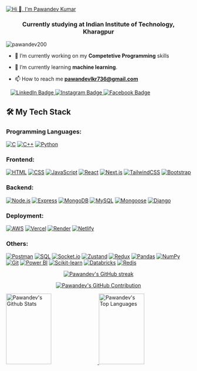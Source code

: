 <a align="center" href="https://git.io/typing-svg"><img src="https://readme-typing-svg.demolab.com?font=Fira+Code&size=25&pause=962&center=true&multiline=true&random=false&width=755&height=70&lines=Hi+!+I+am+Pawandev+Kumar;Welcome+to+my+Github" alt="Hi 👋, I'm Pawandev Kumar" /></a>
<h3 align="center">Currently studying at Indian Institute of Technology, Kharagpur</h3>

<p align="left"> <img src="https://komarev.com/ghpvc/?username=pawandev200&label=Profile%20views&color=0e75b6&style=flat" alt="pawandev200" /> </p>

- 🔭 I’m currently working on my **Competetive Programming** skills
  
- 🌱 I’m currently learning **machine learning**.
  
- 📫 How to reach me **pawandevlkr736@gmail.com**

<!--   <h3 align="left">Connect with me:</h3>
<p align="left">
  <a href="https://linkedin.com/in/pawandev" target="blank">
    <img align="center" src="https://raw.githubusercontent.com/rahuldkjain/github-profile-readme-generator/master/src/images/icons/Social/linked-in-alt.svg" alt="pawandev kumar" height="30" width="40" />
  </a>
  <a href="https://www.facebook.com/pawandev.kumar.547/" target="blank">
    <img align="center" src="https://raw.githubusercontent.com/rahuldkjain/github-profile-readme-generator/master/src/images/icons/Social/facebook.svg" alt="pawan dev" height="30" width="40" />
  </a>
  <a href="https://instagram.com/pawandev_4691" target="blank">
    <img align="center" src="https://raw.githubusercontent.com/rahuldkjain/github-profile-readme-generator/master/src/images/icons/Social/instagram.svg" alt="pawandev_4691" height="30" width="40" />
  </a>
</p>  -->

<div id="badges" align="left">
  &nbsp;&nbsp;
  <a href="https://linkedin.com/in/pawandev">
      <img src="https://img.shields.io/badge/LinkedIn-blue?style=for-the-badge&logo=linkedin&logoColor=white" alt="LinkedIn Badge">
  </a>
  <a href="https://instagram.com/pawandev_4691">
      <img src="https://img.shields.io/badge/Instagram-purple?style=for-the-badge&logo=instagram&logoColor=white" alt="Instagram Badge"/>
  </a>
  <a href="https://www.facebook.com/pawandev.kumar.547/">
      <img src="https://img.shields.io/badge/Facebook-blue?style=for-the-badge&logo=facebook&logoColor=white" alt="Facebook Badge"/>
  </a>
</div>



<!-- <h3 align="left">Languages and Tools:</h3>
<p align="left">
  <a href="https://getbootstrap.com" target="_blank" rel="noreferrer">
    <img src="https://raw.githubusercontent.com/devicons/devicon/master/icons/bootstrap/bootstrap-plain-wordmark.svg" alt="bootstrap" width="40" height="40"/>
  </a>
  <a href="https://www.cprogramming.com/" target="_blank" rel="noreferrer">
    <img src="https://raw.githubusercontent.com/devicons/devicon/master/icons/c/c-original.svg" alt="c" width="40" height="40"/>
  </a>
  <a href="https://www.w3schools.com/cpp/" target="_blank" rel="noreferrer">
    <img src="https://raw.githubusercontent.com/devicons/devicon/master/icons/cplusplus/cplusplus-original.svg" alt="cplusplus" width="40" height="40"/>
  </a>
  <a href="https://www.w3schools.com/css/" target="_blank" rel="noreferrer">
    <img src="https://raw.githubusercontent.com/devicons/devicon/master/icons/css3/css3-original-wordmark.svg" alt="css3" width="40" height="40"/>
  </a>
  <a href="https://www.figma.com/" target="_blank" rel="noreferrer">
    <img src="https://www.vectorlogo.zone/logos/figma/figma-icon.svg" alt="figma" width="40" height="40"/>
  </a>
  <a href="https://git-scm.com/" target="_blank" rel="noreferrer">
    <img src="https://www.vectorlogo.zone/logos/git-scm/git-scm-icon.svg" alt="git" width="40" height="40"/>
  </a>
  <a href="https://www.w3.org/html/" target="_blank" rel="noreferrer">
    <img src="https://raw.githubusercontent.com/devicons/devicon/master/icons/html5/html5-original-wordmark.svg" alt="html5" width="40" height="40"/>
  </a>
  <a href="https://www.adobe.com/in/products/illustrator.html" target="_blank" rel="noreferrer">
    <img src="https://www.vectorlogo.zone/logos/adobe_illustrator/adobe_illustrator-icon.svg" alt="illustrator" width="40" height="40"/>
  </a>
  <a href="https://developer.mozilla.org/en-US/docs/Web/JavaScript" target="_blank" rel="noreferrer">
    <img src="https://raw.githubusercontent.com/devicons/devicon/master/icons/javascript/javascript-original.svg" alt="javascript" width="40" height="40"/>
  </a>
  <a href="https://www.mathworks.com/" target="_blank" rel="noreferrer">
    <img src="https://upload.wikimedia.org/wikipedia/commons/2/21/Matlab_Logo.png" alt="matlab" width="40" height="40"/>
  </a>
  <a href="https://www.mysql.com/" target="_blank" rel="noreferrer">
    <img src="https://raw.githubusercontent.com/devicons/devicon/master/icons/mysql/mysql-original-wordmark.svg" alt="mysql" width="40" height="40"/>
  </a>
  <a href="https://pandas.pydata.org/" target="_blank" rel="noreferrer">
    <img src="https://raw.githubusercontent.com/devicons/devicon/2ae2a900d2f041da66e950e4d48052658d850630/icons/pandas/pandas-original.svg" alt="pandas" width="40" height="40"/>
  </a>
  <a href="https://www.photoshop.com/en" target="_blank" rel="noreferrer">
    <img src="https://raw.githubusercontent.com/devicons/devicon/master/icons/photoshop/photoshop-line.svg" alt="photoshop" width="40" height="40"/>
  </a>
  <a href="https://www.python.org" target="_blank" rel="noreferrer">
    <img src="https://raw.githubusercontent.com/devicons/devicon/master/icons/python/python-original.svg" alt="python" width="40" height="40"/>
  </a>
  <a href="https://reactjs.org/" target="_blank" rel="noreferrer">
    <img src="https://raw.githubusercontent.com/devicons/devicon/master/icons/react/react-original-wordmark.svg" alt="react" width="40" height="40"/>
  </a>
  <a href="https://reactnative.dev/" target="_blank" rel="noreferrer">
    <img src="https://reactnative.dev/img/header_logo.svg" alt="reactnative" width="40" height="40"/>
  </a>
  <a href="https://scikit-learn.org/" target="_blank" rel="noreferrer">
    <img src="https://upload.wikimedia.org/wikipedia/commons/0/05/Scikit_learn_logo_small.svg" alt="scikit_learn" width="40" height="40"/>
  </a>
  <a href="https://seaborn.pydata.org/" target="_blank" rel="noreferrer">
    <img src="https://seaborn.pydata.org/_images/logo-mark-lightbg.svg" alt="seaborn" width="40" height="40"/>
  </a>
  <a href="https://www.tensorflow.org" target="_blank" rel="noreferrer">
    <img src="https://www.vectorlogo.zone/logos/tensorflow/tensorflow-icon.svg" alt="tensorflow" width="40" height="40"/>
  </a>
</p>  -->

## 🛠 My Tech Stack
### **Programming Languages:**  
[![C](https://img.shields.io/badge/C-%2300599C.svg?&style=flat-square&logo=c&logoColor=white)](https://en.wikipedia.org/wiki/C_(programming_language))  [![C++](https://img.shields.io/badge/C%2B%2B-%2300599C.svg?&style=flat-square&logo=cplusplus&logoColor=white)](https://isocpp.org/)  [![Python](https://img.shields.io/badge/Python-%233776AB.svg?&style=flat-square&logo=python&logoColor=white)](https://www.python.org/)

### **Frontend:**  
[![HTML](https://img.shields.io/badge/HTML5-%23E34F26.svg?&style=flat-square&logo=html5&logoColor=white)](https://developer.mozilla.org/en-US/docs/Web/HTML)  [![CSS](https://img.shields.io/badge/CSS3-%231572B6.svg?&style=flat-square&logo=css3&logoColor=white)](https://developer.mozilla.org/en-US/docs/Web/CSS)  [![JavaScript](https://img.shields.io/badge/JavaScript-%23323330.svg?&style=flat-square&logo=javascript&logoColor=%23F7DF1E)](https://developer.mozilla.org/en-US/docs/Web/JavaScript)  [![React](https://img.shields.io/badge/React-%2320232a.svg?&style=flat-square&logo=react&logoColor=%2361DAFB)](https://reactjs.org/)  [![Next.js](https://img.shields.io/badge/Next.js-%23000000.svg?&style=flat-square&logo=next.js&logoColor=white)](https://nextjs.org/)  [![TailwindCSS](https://img.shields.io/badge/TailwindCSS-%2338B2AC.svg?&style=flat-square&logo=tailwind-css&logoColor=white)](https://tailwindcss.com/)  [![Bootstrap](https://img.shields.io/badge/Bootstrap-%23563D7C.svg?&style=flat-square&logo=bootstrap&logoColor=white)](https://getbootstrap.com/)

### **Backend:**  
[![Node.js](https://img.shields.io/badge/Node.js-%2343853D.svg?&style=flat-square&logo=node.js&logoColor=white)](https://nodejs.org/)  [![Express](https://img.shields.io/badge/Express-%23404d59.svg?&style=flat-square&logo=express&logoColor=white)](https://expressjs.com/)  [![MongoDB](https://img.shields.io/badge/MongoDB-%234ea94b.svg?&style=flat-square&logo=mongodb&logoColor=white)](https://www.mongodb.com/)  [![MySQL](https://img.shields.io/badge/MySQL-%2300f.svg?&style=flat-square&logo=mysql&logoColor=white)](https://www.mysql.com/)  [![Mongoose](https://img.shields.io/badge/Mongoose-%23880000.svg?&style=flat-square&logo=mongoose)](https://mongoosejs.com/)  [![Django](https://img.shields.io/badge/Django-%23092E20.svg?&style=flat-square&logo=django&logoColor=white)](https://www.djangoproject.com/)

### **Deployment:**  
[![AWS](https://img.shields.io/badge/AWS-%23FF9900.svg?&style=flat-square&logo=amazon-aws&logoColor=white)](https://aws.amazon.com/)  [![Vercel](https://img.shields.io/badge/Vercel-%23000000.svg?&style=flat-square&logo=vercel&logoColor=white)](https://vercel.com/)  [![Render](https://img.shields.io/badge/Render-%23F0E000.svg?&style=flat-square&logo=render&logoColor=white)](https://render.com/)  [![Netlify](https://img.shields.io/badge/Netlify-%2300C7B7.svg?&style=flat-square&logo=netlify&logoColor=white)](https://www.netlify.com/)

### **Others:**  
[![Postman](https://img.shields.io/badge/Postman-%23FF6C37.svg?&style=flat-square&logo=postman&logoColor=white)](https://www.postman.com/)  [![SQL](https://img.shields.io/badge/SQL-%232F2F2F.svg?&style=flat-square&logo=postgresql&logoColor=white)](https://www.sql.org/)  [![Socket.io](https://img.shields.io/badge/Socket.io-%23000000.svg?&style=flat-square&logo=socket.io&logoColor=white)](https://socket.io/)  [![Zustand](https://img.shields.io/badge/Zustand-%23333.svg?&style=flat-square&logo=zustand&logoColor=white)](https://zustand.docs.pmnd.rs/getting-started/introduction)  [![Redux](https://img.shields.io/badge/Redux-%2320232a.svg?&style=flat-square&logo=redux&logoColor=CAB0F4)](https://redux.js.org/)  [![Pandas](https://img.shields.io/badge/Pandas-%23150458.svg?&style=flat-square&logo=pandas&logoColor=white)](https://pandas.pydata.org/)  [![NumPy](https://img.shields.io/badge/NumPy-%23013243.svg?&style=flat-square&logo=numpy&logoColor=white)](https://numpy.org/)  [![Git](https://img.shields.io/badge/Git-%23F1502F.svg?&style=flat-square&logo=git&logoColor=white)](https://git-scm.com/)  [![Power BI](https://img.shields.io/badge/Power%20BI-%230A6EBD.svg?&style=flat-square&logo=powerbi&logoColor=white)](https://powerbi.microsoft.com/)  [![Scikit-learn](https://img.shields.io/badge/Scikit--learn-%23F7931E.svg?&style=flat-square&logo=scikit-learn&logoColor=white)](https://scikit-learn.org/stable/) [![Databricks](https://img.shields.io/badge/Databricks-%23FF9E00.svg?&style=flat-square&logo=databricks&logoColor=white)](https://databricks.com/) [![Redis](https://img.shields.io/badge/Redis-%23D12E4A.svg?&style=flat-square&logo=redis&logoColor=white)](https://redis.io/)





<p align="center">
  <a href="https://github.com/pawandev200/">
    <img src="https://github-readme-streak-stats.herokuapp.com/?user=pawandev200&theme=radical&border=7F3FBF&background=0D1117" alt="Pawandev's GitHub streak"/>
  </a>
</p>

<p align="center">
  <a href="https://github.com/pawandev200/">
    <img src="https://github-profile-summary-cards.vercel.app/api/cards/profile-details?username=pawandev200&theme=radical" alt="Pawandev's GitHub Contribution"/>
  </a>
</p>

<a> 
  <a href="https://github.com/pawandev200/">
    <img alt="Pawandev's Github Stats" src="https://denvercoder1-github-readme-stats.vercel.app/api?username=pawandev200&show_icons=true&count_private=true&theme=react&border_color=7F3FBF&bg_color=0D1117&title_color=F85D7F&icon_color=F8D866" height="192px" width="49.5%"/>
  </a>
  <a href="https://github.com/pawandev200/">
    <img alt="Pawandev's Top Languages" src="https://denvercoder1-github-readme-stats.vercel.app/api/top-langs/?username=pawandev200&langs_count=8&layout=compact&theme=react&border_color=7F3FBF&bg_color=0D1117&title_color=F85D7F&icon_color=F8D866" height="192px" width="49.5%"/>
  </a>
  <br/>
</a>
